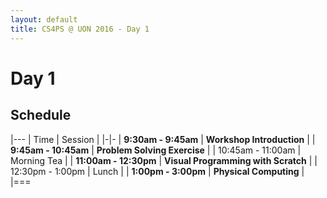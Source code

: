 ```yaml
---
layout: default
title: CS4PS @ UON 2016 - Day 1
---
```


# Day 1

## Schedule

|---
| Time | Session | 
|-|-
| **9:30am - 9:45am** | **Workshop Introduction** |
| **9:45am - 10:45am** | **Problem Solving Exercise** |
| 10:45am - 11:00am | Morning Tea | 
| **11:00am - 12:30pm** | **Visual Programming with Scratch** |
| 12:30pm - 1:00pm | Lunch | 
| **1:00pm - 3:00pm** | **Physical Computing** | 
|===